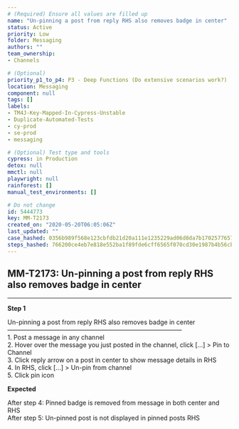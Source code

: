 ```yaml
---
# (Required) Ensure all values are filled up
name: "Un-pinning a post from reply RHS also removes badge in center"
status: Active
priority: Low
folder: Messaging
authors: ""
team_ownership: 
- Channels

# (Optional)
priority_p1_to_p4: P3 - Deep Functions (Do extensive scenarios work?)
location: Messaging
component: null
tags: []
labels: 
- TM4J-Key-Mapped-In-Cypress-Unstable
- Duplicate-Automated-Tests
- cy-prod
- se-prod
- messaging

# (Optional) Test type and tools
cypress: in Production
detox: null
mmctl: null
playwright: null
rainforest: []
manual_test_environments: []

# Do not change
id: 5444773
key: MM-T2173
created_on: "2020-05-20T06:05:06Z"
last_updated: ""
case_hashed: 0356b989f568e123cbfdb21d20a111e1235229ad06d8da7b1702577657eb60840c642b900cde63eeb23776fad58c8fc6
steps_hashed: 766200ce4eb7e818e552ba1f89fde6cff6565f070cd30e1987b4b56cb85fea094a40ce26d4c64a78d9ac2122b9ba0aac
---
```


<!-- (Auto-generated) Based on frontmatter's "key" and "name" -->

## MM-T2173: Un-pinning a post from reply RHS also removes badge in center

---

**Step 1**

Un-pinning a post from reply RHS also removes badge in center\
————————————————————————————\
1\. Post a message in any channel\
2\. Hover over the message you just posted in the channel, click \[...] > Pin to Channel\
3\. Click reply arrow on a post in center to show message details in RHS\
4\. In RHS, click \[...] > Un-pin from channel\
5\. Click pin icon

**Expected**

After step 4: Pinned badge is removed from message in both center and RHS\
After step 5: Un-pinned post is not displayed in pinned posts RHS

